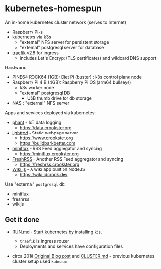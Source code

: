 kubernetes-homespun
===================

An in-home kubernetes cluster network (serves to Internet)

-	Raspberry Pi-s
-	kubernetes via [k3s](https://k3s.io)
	-	"external" NFS server for persistent storage
	-	"external" postgresql server for database
-	[traefik](https://github.com/containous/traefik) v2.8 for ingress
	-	includes Let's Encrypt (TLS certificates) and wildcard DNS support

Hardware:

-	PINE64 ROCK64 (1GB): Diet Pi (buster) : k3s control plane node
-	Raspberry Pi 4 B (4GB): Raspberry Pi OS (arm64 bullseye) 
	- k3s worker node
	- "external" postgresql DB
		-	USB thumb drive for db storage
-	NAS : "external" NFS server

Apps and services deployed via kubernetes:

-	[phant](https://hub.docker.com/r/dpcrook/phant_server-docker) - IoT data logging
	-	https://data.crookster.org
-	[lighttpd](https://hub.docker.com/r/dpcrook/alpine-lighttpd-static) - Static webpage server
	-	https://www.crookster.org
	-   https://buildbarkbetter.com
-	[miniflux](https://hub.docker.com/r/miniflux/miniflux) - RSS Feed aggregator and syncing
	-	https://miniflux.crookster.org
-	[FreshRSS](https://hub.docker.com/r/freshrss/freshrss) - Another RSS Feed aggregator and syncing
	-	https://freshrss.crookster.org
-	[Wiki.js](https://hub.docker.com/r/requarks/wiki) - A wiki app built on NodeJS
	-	https://wiki.idcrook.dev

Use "external" `postgresql` db:

-	miniflux
-	freshrss
-	wikijs

Get it done
-----------

-	[RUN.md](RUN.md) - Start kubernetes by installing `k3s`.

	-	`traefik` is ingress router
	-	Deployments and services have configuration files

-	circa 2018 [Original Blog post](https://idcrook.github.io/Kubernetes-Ubuntu-18.04-Bare-Metal-Single-Host/) and [CLUSTER.md](.archive/CLUSTER.md) - previous kubernetes cluster setup used `kubeadm`

